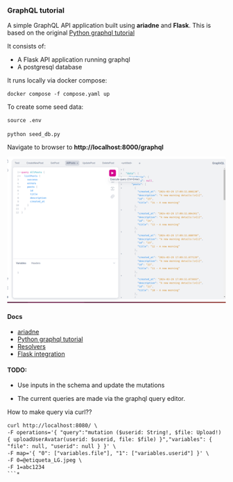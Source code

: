 ### GraphQL tutorial

[ariadne]: https://ariadnegraphql.org/
[Python graphql tutorial]: https://www.apollographql.com/blog/complete-api-guide
[Resolvers]: https://ariadnegraphql.org/docs/resolvers
[Flask integration]: https://ariadnegraphql.org/docs/flask-integration


A simple GraphQL API application built using **ariadne** and **Flask**. This is based on the original [Python graphql tutorial]

It consists of:

* A Flask API application running graphql
* A postgresql database 


It runs locally via docker compose:
```
docker compose -f compose.yaml up
```

To create some seed data:
```
source .env

python seed_db.py
```

Navigate to browser to **http://localhost:8000/graphql**

![GraphQL query editor](image.png)


#### Docs
- [ariadne]
- [Python graphql tutorial]
- [Resolvers]
- [Flask integration]


#### TODO:

* Use inputs in the schema and update the mutations

* The current queries are made via the graphql query editor.

How to make query via curl??

```
curl http://localhost:8080/ \
-F operations='{ "query":"mutation ($userid: String!, $file: Upload!) { uploadUserAvatar(userid: $userid, file: $file) }","variables": { "file": null, "userid": null } }' \
-F map='{ "0": ["variables.file"], "1": ["variables.userid"] }' \
-F 0=@etiqueta_LG.jpeg \
-F 1=abc1234
```*